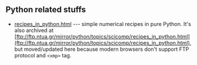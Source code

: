 ## Python related stuffs
- [recipes_in_python.html](recipes_in_python.html) --- simple numerical recipes in pure Python.  It's also archived at [ftp://ftp.ntua.gr/mirror/python/topics/scicomp/recipes_in_python.html](ftp://ftp.ntua.gr/mirror/python/topics/scicomp/recipes_in_python.html), but moved/updated here because modern browsers don't support FTP protocol and `<xmp>` tag.
